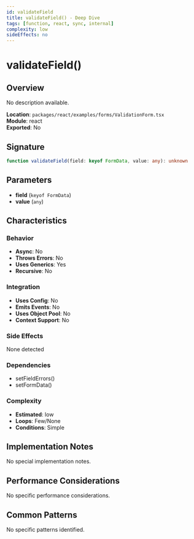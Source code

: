 ```yaml
---
id: validateField
title: validateField() - Deep Dive
tags: [function, react, sync, internal]
complexity: low
sideEffects: no
---
```


# validateField()

## Overview
No description available.

**Location**: `packages/react/examples/forms/ValidationForm.tsx`  
**Module**: react  
**Exported**: No  

## Signature
```typescript
function validateField(field: keyof FormData, value: any): unknown
```

## Parameters
- **field** (`keyof FormData`)
- **value** (`any`)

## Characteristics

### Behavior
- **Async**: No
- **Throws Errors**: No
- **Uses Generics**: Yes
- **Recursive**: No

### Integration
- **Uses Config**: No
- **Emits Events**: No
- **Uses Object Pool**: No
- **Context Support**: No

### Side Effects
None detected

### Dependencies
- setFieldErrors()
- setFormData()

### Complexity
- **Estimated**: low
- **Loops**: Few/None
- **Conditions**: Simple



## Implementation Notes
No special implementation notes.

## Performance Considerations
No specific performance considerations.

## Common Patterns
No specific patterns identified.
